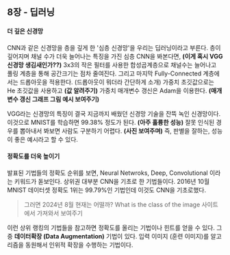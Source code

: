 ## 8장 - 딥러닝

#### 더 깊은 신경망
CNN과 같은 신경망을 층을 깊게 한 '심층 신경망'을 우리는 딥러닝이라고 부른다.
층이 깊어지며 채널 수가 더욱 늘어나는 특징을 가진 심층 CNN을 봐본다면,
**(이게 혹시 VGG 신경망 생김새인가??)** 3x3의 작은 필터를 사용한 합성곱계층으로 채널수는 늘어나고 풀링 계층을 통해 공간크기는 점차 줄여진다. 그리고 마지막 Fully-Connected 계층에서는 드롭아웃을 적용한다. (드롭아웃이 뭐더라 간단하게 소개)
가중치 초깃값으로는 He 초깃값을 사용하고 **(값 알려주기)** 가중치 매개변수 갱신은 Adam을 이용한다. **(매개변수 갱신 그래프 그림 예시 보여주기)**

VGG라는 신경망의 특징이 결국 지금까지 배웠던 신경망 기술을 잔뜩 녹인 신경망이다. 이것으로 MNIST를 학습하면 99.38% 정도가 된다. **(아주 훌륭한 성능)**
잘못 인식된 경우를 뽑아내서 봐보면 사람도 구분하기 어렵다. **(사진 보여주며)** 즉, 판별을 잘하는, 성능이 좋은 예시라고 할 수 있다.
#### 정확도를 더욱 높이기
발표된 기법들의 정확도 순위를 보면, Neural Netwroks, Deep, Convolutional 이라는 키워드가 돋보인다. 상위권 대부분 CNN을 기초로 한 기법들이다.
2016년 10월 MNIST 데이터셋 정확도 1위는 99.79%인 기법인데 이것도 CNN을 기초로했다.
> 그러면 2024년 8월 현재는 어떨까? What is the class of the image 사이트에서 가져와서 보여주기

이런 상위 랭킹의 기법들을 참고하면 정확도를 올리는 기법이나 힌트를 얻을 수 있다.
그 중 **데이터확장 (Data Augmentation)** 기법이 있다. 입력 이미지 (훈련 이미지)를 알고리즘을 동원해서 인위적 확장을 수행하는 기법이다.